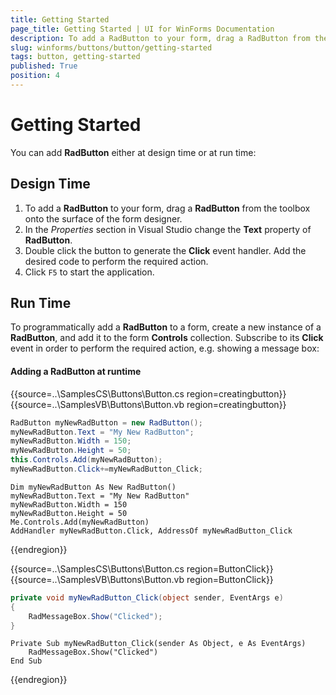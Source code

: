 ```yaml
---
title: Getting Started
page_title: Getting Started | UI for WinForms Documentation
description: To add a RadButton to your form, drag a RadButton from the toolbox onto the surface of the form designer.
slug: winforms/buttons/button/getting-started
tags: button, getting-started
published: True
position: 4 
---
```


# Getting Started

You can add __RadButton__ either at design time or at run time:

## Design Time

1. To add a __RadButton__ to your form, drag a __RadButton__ from the toolbox onto the surface of the form designer.
2. In the *Properties* section in Visual Studio change the __Text__ property of __RadButton__.
3. Double click the button to generate the __Click__ event handler. Add the desired code to perform the required action.
4. Click `F5` to start the application.

## Run Time

To programmatically add a __RadButton__ to a form, create a new instance of a __RadButton__, and add it to the form __Controls__ collection. Subscribe to its __Click__ event in order to perform the required action, e.g. showing a message box:

#### Adding a RadButton at runtime 

{{source=..\SamplesCS\Buttons\Button.cs region=creatingbutton}} 
{{source=..\SamplesVB\Buttons\Button.vb region=creatingbutton}} 

````C#
RadButton myNewRadButton = new RadButton();
myNewRadButton.Text = "My New RadButton";
myNewRadButton.Width = 150;
myNewRadButton.Height = 50;
this.Controls.Add(myNewRadButton);
myNewRadButton.Click+=myNewRadButton_Click;

````
````VB.NET
Dim myNewRadButton As New RadButton()
myNewRadButton.Text = "My New RadButton"
myNewRadButton.Width = 150
myNewRadButton.Height = 50
Me.Controls.Add(myNewRadButton)
AddHandler myNewRadButton.Click, AddressOf myNewRadButton_Click

````

{{endregion}} 

{{source=..\SamplesCS\Buttons\Button.cs region=ButtonClick}} 
{{source=..\SamplesVB\Buttons\Button.vb region=ButtonClick}} 

````C#
private void myNewRadButton_Click(object sender, EventArgs e)
{
    RadMessageBox.Show("Clicked");
}

````
````VB.NET
Private Sub myNewRadButton_Click(sender As Object, e As EventArgs)
    RadMessageBox.Show("Clicked")
End Sub

````

{{endregion}} 

